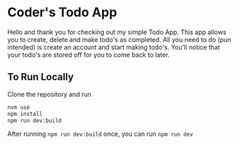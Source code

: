 # Coder's Todo App

Hello and thank you for checking out my simple Todo App. This app allows you to create, delete and make todo's as completed. All you need to do (pun intended) is create an account and start making todo's. You'll notice that your todo's are stored off for you to come back to later. 

## To Run Locally

Clone the repository and run

```bash
nvm use
npm install
npm run dev:build
```

After running `npm run dev:build` once, you can run `npm run dev`
